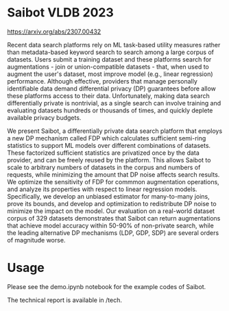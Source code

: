 # Saibot VLDB 2023

https://arxiv.org/abs/2307.00432

Recent data search platforms rely on ML task-based utility measures rather than metadata-based keyword search to search among a large corpus of datasets. Users submit a training dataset and  these platforms search for augmentations - join or union-compatible datasets - that, when used to augment the user's dataset, most improve model (e.g., linear regression) performance. Although effective, providers that manage personally identifiable data demand differential privacy (DP) guarantees before allow these platforms access to their data.   Unfortunately, making data search differentially private is nontrivial, as a single search can involve training and evaluating datasets hundreds or thousands of times, and quickly deplete available privacy budgets.  


We present Saibot, a differentially private data search platform that employs a new DP mechanism called FDP which calculates sufficient semi-ring statistics to support ML models over different combinations of datasets. These factorized sufficient statistics are privatized once by the data provider, and can be freely reused by the platform. This allows Saibot to scale to arbitrary numbers of datasets in the corpus and numbers of requests, while minimizing the amount that DP noise affects search results. We optimize the sensitivity of FDP for commmon augmentation operations, and analyze its properties with respect to linear regression models.  Specifically, we develop an unbiased estimator for many-to-many joins, prove its bounds, and develop  and optimization to redistribute DP noise to minimize the impact on the model. Our evaluation on a real-world dataset corpus of $329$ datasets demonstrates that Saibot can return augmentations that achieve model accuracy within 50-90% of non-private search, while the leading alternative DP mechanisms (LDP, GDP, SDP) are several orders of magnitude worse.


# Usage

Please see the demo.ipynb notebook for the example codes of Saibot.

The technical report is available in /tech.
